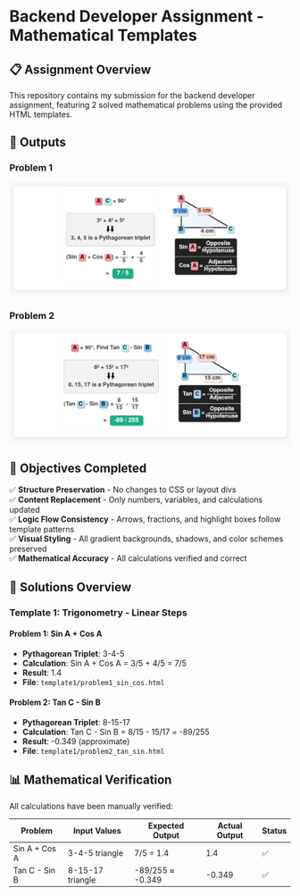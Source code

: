 # Backend Developer Assignment - Mathematical Templates

## 📋 Assignment Overview

This repository contains my submission for the backend developer assignment, featuring 2 solved mathematical problems using the provided HTML templates.

  ## 📝 Outputs

### Problem 1
 ![Alt text](template1/Problem1_Output_Screenshot)

### Problem 2
 ![Alt text](template1/Problem2_Output_Screenshot)

## 🎯 Objectives Completed

✅ **Structure Preservation** - No changes to CSS or layout divs  
✅ **Content Replacement** - Only numbers, variables, and calculations updated  
✅ **Logic Flow Consistency** - Arrows, fractions, and highlight boxes follow template patterns  
✅ **Visual Styling** - All gradient backgrounds, shadows, and color schemes preserved  
✅ **Mathematical Accuracy** - All calculations verified and correct  

## 🧮 Solutions Overview

### Template 1: Trigonometry - Linear Steps

#### Problem 1: Sin A + Cos A
- **Pythagorean Triplet**: 3-4-5
- **Calculation**: Sin A + Cos A = 3/5 + 4/5 = 7/5
- **Result**: 1.4
- **File**: `template1/problem1_sin_cos.html`

#### Problem 2: Tan C - Sin B  
- **Pythagorean Triplet**: 8-15-17
- **Calculation**: Tan C - Sin B = 8/15 - 15/17 = -89/255
- **Result**: -0.349 (approximate)
- **File**: `template1/problem2_tan_sin.html`


## 📊 Mathematical Verification

All calculations have been manually verified:

| Problem | Input Values | Expected Output | Actual Output | Status |
|---------|-------------|----------------|---------------|--------|
| Sin A + Cos A | 3-4-5 triangle | 7/5 = 1.4 | 1.4 | ✅ |
| Tan C - Sin B | 8-15-17 triangle | -89/255 ≈ -0.349 | -0.349 | ✅ |



  
